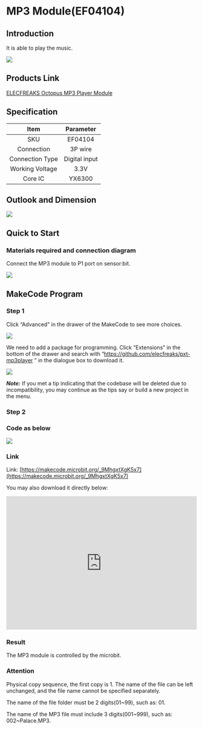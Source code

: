 # MP3 Module(EF04104)

## Introduction

It is able to play the music.

![](./images/04104_01.png)


## Products Link

[ELECFREAKS Octopus MP3 Player Module](https://www.elecfreaks.com/octopus-mp3-player-module.html)

## Specification


Item | Parameter 
:-: | :-: 
SKU|EF04104
Connection|3P wire
Connection Type|Digital input
Working Voltage|3.3V
Core IC|YX6300


## Outlook and Dimension



![](./images/04104_02.png)

## Quick to Start


### Materials required and connection diagram

 Connect the MP3 module to P1 port on sensor:bit. 

![](./images/04104_03.png)

## MakeCode Program


### Step 1
Click “Advanced” in the drawer of the MakeCode to see more choices.

![](./images/smtcNoB.png)

We need to add a package for programming. Click “Extensions” in the bottom of the drawer and search with “https://github.com/elecfreaks/pxt-mp3player ” in the dialogue box to download it.

![](./images/04104_05.png)

***Note:*** If you met a tip indicating that the codebase will be deleted due to incompatibility, you may continue as the tips say or build a new project in the menu.

### Step 2

### Code as below

![](./images/04104_06.png)


### Link
Link: [https://makecode.microbit.org/_9MhgxtXgK5x7](https://makecode.microbit.org/_9MhgxtXgK5x7)

You may also download it directly below:

<div style="position:relative;height:0;padding-bottom:70%;overflow:hidden;"><iframe style="position:absolute;top:0;left:0;width:100%;height:100%;" src="https://makecode.microbit.org/#pub:_9MhgxtXgK5x7" frameborder="0" sandbox="allow-popups allow-forms allow-scripts allow-same-origin"></iframe></div>  


### Result
 The MP3 module is controlled by the microbit.

### Attention

Physical copy sequence, the first copy is 1. The name of the file can be left unchanged, and the file name cannot be specified separately.

The name of the file folder must be 2 digits(01~99), such as: 01. 

The name of the MP3 file must include 3 digits(001~999), such as: 002~Palace.MP3.





